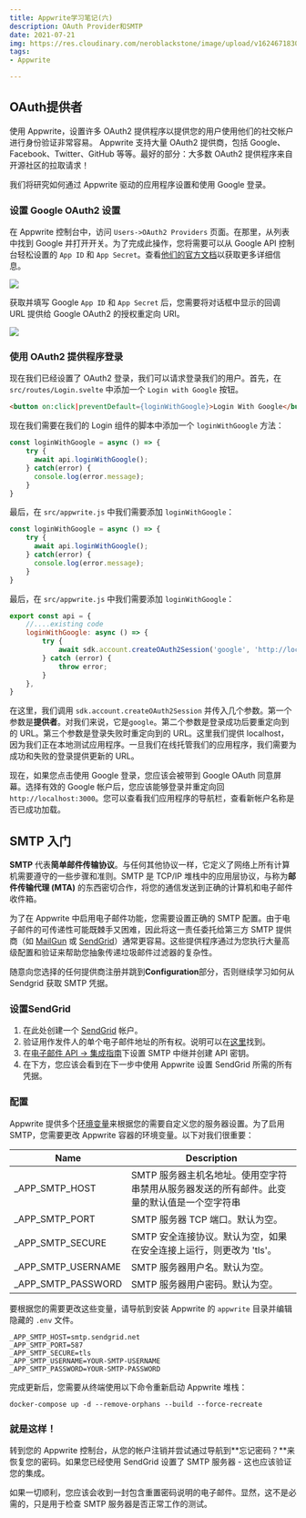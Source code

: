 ```yaml
---
title: Appwrite学习笔记(六)
description: OAuth Provider和SMTP
date: 2021-07-21
img: https://res.cloudinary.com/neroblackstone/image/upload/v1624671830/appwrite_i2voda.webp
tags:
- Appwrite

---
```

## OAuth提供者

使用 Appwrite，设置许多 OAuth2 提供程序以提供您的用户使用他们的社交帐户进行身份验证非常容易。 Appwrite 支持大量 OAuth2 提供商，包括 Google、Facebook、Twitter、GitHub 等等。最好的部分：大多数 OAuth2 提供程序来自开源社区的拉取请求！

我们将研究如何通过 Appwrite 驱动的应用程序设置和使用 Google 登录。

### 设置 Google OAuth2 设置

在 Appwrite 控制台中，访问 `Users->OAuth2 Providers` 页面。在那里，从列表中找到 Google 并打开开关。为了完成此操作，您将需要可以从 Google API 控制台轻松设置的 `App ID` 和 `App Secret`。查看[他们的官方文档](https://support.google.com/googleapi/answer/6158849)以获取更多详细信息。

![](https://res.cloudinary.com/neroblackstone/image/upload/v1626856697/Appwrite_set_google_oauth2_b6x2aq.png)

获取并填写 Google `App ID` 和 `App Secret` 后，您需要将对话框中显示的回调 URL 提供给 Google OAuth2 的授权重定向 URI。

![](https://res.cloudinary.com/neroblackstone/image/upload/v1626856872/Appwrite_google_client_oath2_i0vrpt.png)

### 使用 OAuth2 提供程序登录

现在我们已经设置了 OAuth2 登录，我们可以请求登录我们的用户。首先，在 `src/routes/Login.svelte` 中添加一个 `Login with Google` 按钮。

``` html
<button on:click|preventDefault={loginWithGoogle}>Login With Google</button>
```

现在我们需要在我们的 Login 组件的脚本中添加一个 `loginWithGoogle` 方法：

``` js
const loginWithGoogle = async () => {
    try {
      await api.loginWithGoogle();
    } catch(error) {
      console.log(error.message);
    }
}
```

最后，在 `src/appwrite.js` 中我们需要添加 `loginWithGoogle`：

``` js
const loginWithGoogle = async () => {
    try {
      await api.loginWithGoogle();
    } catch(error) {
      console.log(error.message);
    }
}
```

最后，在 `src/appwrite.js` 中我们需要添加 `loginWithGoogle`：

``` js
export const api = {
    //....existing code
    loginWithGoogle: async () => {
        try {
            await sdk.account.createOAuth2Session('google', 'http://localhost:3000', 'http://localhost:3000/#/login');
        } catch (error) {
            throw error;
        }
    },
}
```

在这里，我们调用 `sdk.account.createOAuth2Session` 并传入几个参数。第一个参数是**提供者**。对我们来说，它是`google`。第二个参数是登录成功后要重定向到的 URL。第三个参数是登录失败时重定向到的 URL。这里我们提供 localhost，因为我们正在本地测试应用程序。一旦我们在线托管我们的应用程序，我们需要为成功和失败的登录提供更新的 URL。

现在，如果您点击使用 Google 登录，您应该会被带到 Google OAuth 同意屏幕。选择有效的 Google 帐户后，您应该能够登录并重定向回 `http://localhost:3000`。您可以查看我们应用程序的导航栏，查看新帐户名称是否已成功加载。

## SMTP 入门

**SMTP** 代表**简单邮件传输协议**。与任何其他协议一样，它定义了网络上所有计算机需要遵守的一些步骤和准则。SMTP 是 TCP/IP 堆栈中的应用层协议，与称为**邮件传输代理 (MTA)** 的东西密切合作，将您的通信发送到正确的计算机和电子邮件收件箱。

为了在 Appwrite 中启用电子邮件功能，您需要设置正确的 SMTP 配置。由于电子邮件的可传递性可能既棘手又困难，因此将这一责任委托给第三方 SMTP 提供商（如 [MailGun](https://www.mailgun.com/) 或 [SendGrid](https://sendgrid.com/)）通常更容易。这些提供程序通过为您执行大量高级配置和验证来帮助您抽象传递垃圾邮件过滤器的复杂性。

随意向您选择的任何提供商注册并跳到**Configuration**部分，否则继续学习如何从 Sendgrid 获取 SMTP 凭据。

### 设置SendGrid

1. 在此处创建一个 [SendGrid](https://signup.sendgrid.com/) 帐户。
2. 验证用作发件人的单个电子邮件地址的所有权。说明可以在[这里](https://sendgrid.com/docs/ui/sending-email/sender-verification/)找到。
3. 在[电子邮件 API -> 集成指南](https://app.sendgrid.com/guide/integrate)下设置 SMTP 中继并创建 API 密钥。
4. 在下方，您应该会看到在下一步中使用 Appwrite 设置 SendGrid 所需的所有凭据。

### 配置

Appwrite 提供多个[环境变量](https://appwrite.io/docs/environment-variables#smtp)来根据您的需要自定义您的服务器设置。为了启用 SMTP，您需要更改 Appwrite 容器的环境变量。以下对我们很重要：

| Name | Description |
| --- | --- |
| _APP_SMTP_HOST | SMTP 服务器主机名地址。使用空字符串禁用从服务器发送的所有邮件。此变量的默认值是一个空字符串 |
| _APP_SMTP_PORT | SMTP 服务器 TCP 端口。默认为空。 |
| _APP_SMTP_SECURE | SMTP 安全连接协议。默认为空，如果在安全连接上运行，则更改为 'tls'。 |
| _APP_SMTP_USERNAME | SMTP 服务器用户名。默认为空。 |
| _APP_SMTP_PASSWORD | SMTP 服务器用户密码。默认为空。 |

要根据您的需要更改这些变量，请导航到安装 Appwrite 的 `appwrite` 目录并编辑隐藏的 `.env` 文件。

    _APP_SMTP_HOST=smtp.sendgrid.net
    _APP_SMTP_PORT=587
    _APP_SMTP_SECURE=tls
    _APP_SMTP_USERNAME=YOUR-SMTP-USERNAME
    _APP_SMTP_PASSWORD=YOUR-SMTP-PASSWORD

完成更新后，您需要从终端使用以下命令重新启动 Appwrite 堆栈：

``` shell
docker-compose up -d --remove-orphans --build --force-recreate
```

### 就是这样！

转到您的 Appwrite 控制台，从您的帐户注销并尝试通过导航到**忘记密码？**来恢复您的密码。如果您已经使用 SendGrid 设置了 SMTP 服务器 - 这也应该验证您的集成。

如果一切顺利，您应该会收到一封包含重置密码说明的电子邮件。显然，这不是必需的，只是用于检查 SMTP 服务器是否正常工作的测试。
